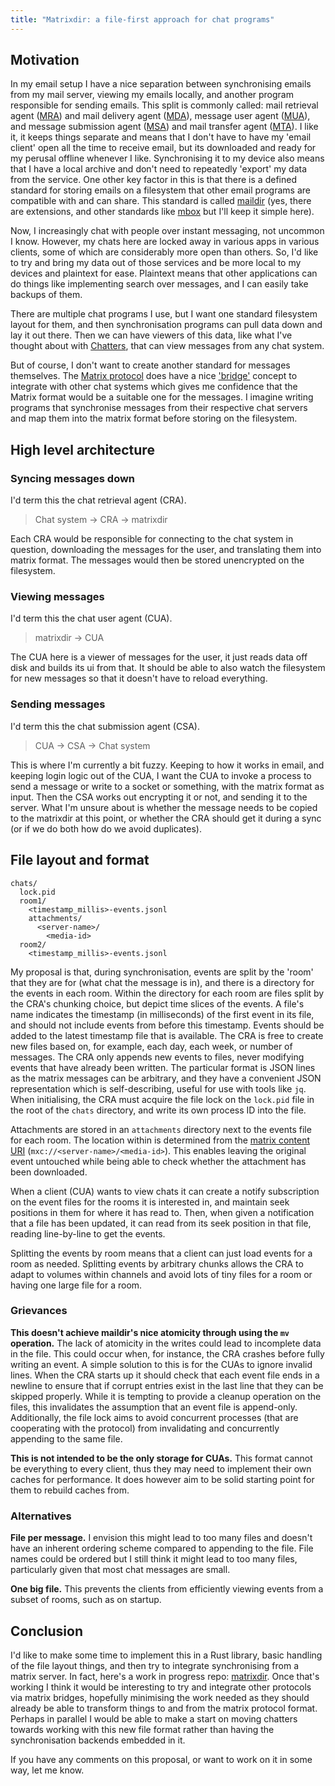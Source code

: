 ```yaml
---
title: "Matrixdir: a file-first approach for chat programs"
---
```


## Motivation

In my email setup I have a nice separation between synchronising emails from my mail server, viewing my emails locally, and another program responsible for sending emails.
This split is commonly called: mail retrieval agent ([MRA](https://en.wikipedia.org/wiki/Mail_retrieval_agent)) and mail delivery agent ([MDA](https://en.wikipedia.org/wiki/Message_delivery_agent)), message user agent ([MUA](https://en.wikipedia.org/wiki/Email_client)), and message submission agent ([MSA](https://en.wikipedia.org/wiki/Message_submission_agent)) and mail transfer agent ([MTA](https://en.wikipedia.org/wiki/Message_transfer_agent)).
I like it, it keeps things separate and means that I don't have to have my 'email client' open all the time to receive email, but its downloaded and ready for my perusal offline whenever I like.
Synchronising it to my device also means that I have a local archive and don't need to repeatedly 'export' my data from the service.
One other key factor in this is that there is a defined standard for storing emails on a filesystem that other email programs are compatible with and can share.
This standard is called [maildir](https://en.wikipedia.org/wiki/Maildir) (yes, there are extensions, and other standards like [mbox](https://en.wikipedia.org/wiki/Mbox) but I'll keep it simple here).

Now, I increasingly chat with people over instant messaging, not uncommon I know.
However, my chats here are locked away in various apps in various clients, some of which are considerably more open than others.
So, I'd like to try and bring my data out of those services and be more local to my devices and plaintext for ease.
Plaintext means that other applications can do things like implementing search over messages, and I can easily take backups of them.

There are multiple chat programs I use, but I want one standard filesystem layout for them, and then synchronisation programs can pull data down and lay it out there.
Then we can have viewers of this data, like what I've thought about with [Chatters](https://github.com/jeffa5/chatters), that can view messages from any chat system.

But of course, I don't want to create another standard for messages themselves.
The [Matrix protocol](https://matrix.org/) does have a nice ['bridge'](https://matrix.org/ecosystem/bridges/) concept to integrate with other chat systems which gives me confidence that the Matrix format would be a suitable one for the messages.
I imagine writing programs that synchronise messages from their respective chat servers and map them into the matrix format before storing on the filesystem.

## High level architecture

### Syncing messages down

I'd term this the chat retrieval agent (CRA).

> Chat system -> CRA -> matrixdir

Each CRA would be responsible for connecting to the chat system in question, downloading the messages for the user, and translating them into matrix format.
The messages would then be stored unencrypted on the filesystem.

### Viewing messages

I'd term this the chat user agent (CUA).

> matrixdir -> CUA

The CUA here is a viewer of messages for the user, it just reads data off disk and builds its ui from that.
It should be able to also watch the filesystem for new messages so that it doesn't have to reload everything.

### Sending messages

I'd term this the chat submission agent (CSA).

> CUA -> CSA -> Chat system

This is where I'm currently a bit fuzzy.
Keeping to how it works in email, and keeping login logic out of the CUA, I want the CUA to invoke a process to send a message or write to a socket or something, with the matrix format as input.
Then the CSA works out encrypting it or not, and sending it to the server.
What I'm unsure about is whether the message needs to be copied to the matrixdir at this point, or whether the CRA should get it during a sync (or if we do both how do we avoid duplicates).

## File layout and format

```
chats/
  lock.pid
  room1/
    <timestamp_millis>-events.jsonl
    attachments/
      <server-name>/
        <media-id>
  room2/
    <timestamp_millis>-events.jsonl
```

My proposal is that, during synchronisation, events are split by the 'room' that they are for (what chat the message is in), and there is a directory for the events in each room.
Within the directory for each room are files split by the CRA's chunking choice, but depict time slices of the events.
A file's name indicates the timestamp (in milliseconds) of the first event in its file, and should not include events from before this timestamp.
Events should be added to the latest timestamp file that is available.
The CRA is free to create new files based on, for example, each day, each week, or number of messages.
The CRA only appends new events to files, never modifying events that have already been written.
The particular format is JSON lines as the matrix messages can be arbitrary, and they have a convenient JSON representation which is self-describing, useful for use with tools like `jq`.
When initialising, the CRA must acquire the file lock on the `lock.pid` file in the root of the `chats` directory, and write its own process ID into the file.

Attachments are stored in an `attachments` directory next to the events file for each room.
The location within is determined from the [matrix content URI](https://spec.matrix.org/latest/client-server-api/#matrix-content-mxc-uris) (`mxc://<server-name>/<media-id>`).
This enables leaving the original event untouched while being able to check whether the attachment has been downloaded.

When a client (CUA) wants to view chats it can create a notify subscription on the event files for the rooms it is interested in, and maintain seek positions in them for where it has read to.
Then, when given a notification that a file has been updated, it can read from its seek position in that file, reading line-by-line to get the events.

Splitting the events by room means that a client can just load events for a room as needed.
Splitting events by arbitrary chunks allows the CRA to adapt to volumes within channels and avoid lots of tiny files for a room or having one large file for a room.

### Grievances

**This doesn't achieve maildir's nice atomicity through using the `mv` operation.**
The lack of atomicity in the writes could lead to incomplete data in the file.
This could occur when, for instance, the CRA crashes before fully writing an event.
A simple solution to this is for the CUAs to ignore invalid lines.
When the CRA starts up it should check that each event file ends in a newline to ensure that if corrupt entries exist in the last line that they can be skipped properly.
While it is tempting to provide a cleanup operation on the files, this invalidates the assumption that an event file is append-only.
Additionally, the file lock aims to avoid concurrent processes (that are cooperating with the protocol) from invalidating and concurrently appending to the same file.

**This is not intended to be the only storage for CUAs.**
This format cannot be everything to every client, thus they may need to implement their own caches for performance.
It does however aim to be solid starting point for them to rebuild caches from.

### Alternatives

**File per message.**
I envision this might lead to too many files and doesn't have an inherent ordering scheme compared to appending to the file.
File names could be ordered but I still think it might lead to too many files, particularly given that most chat messages are small.

**One big file.**
This prevents the clients from efficiently viewing events from a subset of rooms, such as on startup.

## Conclusion

I'd like to make some time to implement this in a Rust library, basic handling of the file layout things, and then try to integrate synchronising from a matrix server.
In fact, here's a work in progress repo: [matrixdir](https://github.com/jeffa5/matrixdir).
Once that's working I think it would be interesting to try and integrate other protocols via matrix bridges, hopefully minimising the work needed as they should already be able to transform things to and from the matrix protocol format.
Perhaps in parallel I would be able to make a start on moving chatters towards working with this new file format rather than having the synchronisation backends embedded in it.

If you have any comments on this proposal, or want to work on it in some way, let me know.

